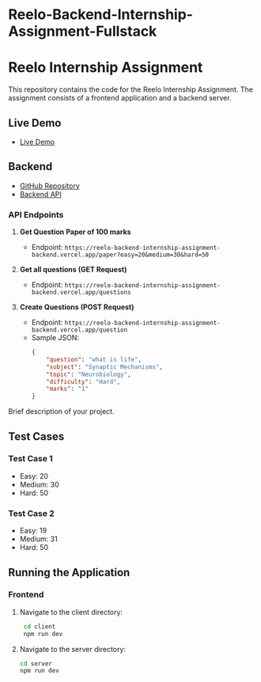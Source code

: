 # Reelo-Backend-Internship-Assignment-Fullstack
# Reelo Internship Assignment

This repository contains the code for the Reelo Internship Assignment. The assignment consists of a frontend application and a backend server.

## Live Demo

- [Live Demo](https://655b93c34cc967009304bff4--cool-smakager-a5b500.netlify.app/)

## Backend

- [GitHub Repository](https://github.com/Subham-Coder-24/Reelo-Backend-Internship-Assignment-Backend)
- [Backend API](https://reelo-backend-internship-assignment-backend.vercel.app/)

### API Endpoints

1. **Get Question Paper of 100 marks**
   - Endpoint: `https://reelo-backend-internship-assignment-backend.vercel.app/paper?easy=20&medium=30&hard=50`
   
2. **Get all questions (GET Request)**
   - Endpoint: `https://reelo-backend-internship-assignment-backend.vercel.app/questions`
   
3. **Create Questions (POST Request)**
   - Endpoint: `https://reelo-backend-internship-assignment-backend.vercel.app/question`
   - Sample JSON:
     ```json
     {
         "question": "what is life",
         "subject": "Synaptic Mechanisms",
         "topic": "Neurobiology",
         "difficulty": "Hard",
         "marks": "1"
     }
     ```
Brief description of your project.

## Test Cases

### Test Case 1

- Easy: 20
- Medium: 30
- Hard: 50

### Test Case 2

- Easy: 19
- Medium: 31
- Hard: 50

## Running the Application

### Frontend

1. Navigate to the client directory:
   ```bash
    cd client
    npm run dev
3. Navigate to the server directory:
    ```bash
    cd server
    npm run dev
